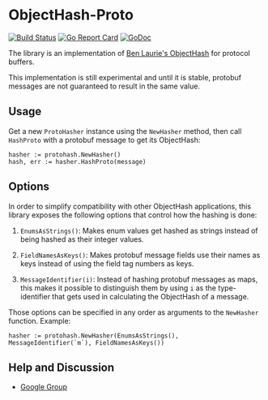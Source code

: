 # ObjectHash-Proto

[![Build
Status](https://travis-ci.org/deepmind/objecthash-proto.svg?branch=master)](https://travis-ci.org/deepmind/objecthash-proto)
[![Go Report
Card](https://goreportcard.com/badge/github.com/deepmind/objecthash-proto)](https://goreportcard.com/report/github.com/deepmind/objecthash-proto)
[![GoDoc](https://godoc.org/github.com/deepmind/objecthash-proto?status.svg)](https://godoc.org/github.com/deepmind/objecthash-proto)

The library is an implementation of [Ben Laurie's
ObjectHash](https://github.com/benlaurie/objecthash) for protocol buffers.

This implementation is still experimental and until it is stable, protobuf
messages are not guaranteed to result in the same value.

## Usage

Get a new `ProtoHasher` instance using the `NewHasher` method, then call
`HashProto` with a protobuf message to get its ObjectHash:

```golang
hasher := protohash.NewHasher()
hash, err := hasher.HashProto(message)
```

## Options

In order to simplify compatibility with other ObjectHash applications, this
library exposes the following options that control how the hashing is done:

1.  `EnumsAsStrings()`: Makes enum values get hashed as strings instead of being
    hashed as their integer values.

1.  `FieldNamesAsKeys()`: Makes protobuf message fields use their names as keys
    instead of using the field tag numbers as keys.

1.  `MessageIdentifier(i)`: Instead of hashing protobuf messages as maps, this
    makes it possible to distinguish them by using `i` as the type-identifier
    that gets used in calculating the ObjectHash of a message.

Those options can be specified in any order as arguments to the `NewHasher`
function. Example:

```golang
hasher := protohash.NewHasher(EnumsAsStrings(), MessageIdentifier(`m`), FieldNamesAsKeys())
```

## Help and Discussion

* [Google Group](https://groups.google.com/forum/#!forum/objecthash)
